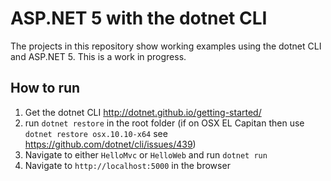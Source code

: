 # ASP.NET 5 with the dotnet CLI

The projects in this repository show working examples using the dotnet CLI and ASP.NET 5. This is a work in progress.


## How to run

1. Get the dotnet CLI http://dotnet.github.io/getting-started/
2. run `dotnet restore` in the root folder (if on OSX EL Capitan then use `dotnet restore osx.10.10-x64` see https://github.com/dotnet/cli/issues/439)
3. Navigate to either `HelloMvc` or `HelloWeb` and run `dotnet run`
4. Navigate to `http://localhost:5000` in the browser
